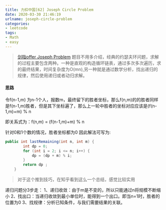 ```yaml
---
title: 力扣中国[62] Joseph Circle Problem
date: 2020-03-30 21:46:19
urlname: joseph-circle-problem
categories:
- leetcode
tags:
- Math
- easy
---
```


>[剑指offer Joseph Problem](https://leetcode-cn.com/problems/yuan-quan-zhong-zui-hou-sheng-xia-de-shu-zi-lcof/)
题目不用多介绍，经典的约瑟夫环问题，求解的过程主要包含两种。一种是直观的构造循环链表，通过多次多次遍历，求的最终结果，时间复杂度为O(mn),另一种就是通过数学分析，找出递归的规律，然后使用递归或者动归求解。

<!--more-->

#### 思路

令f(n-1,m) 为n-1个人，报数m，最终留下的胜者坐标，那么f(n,m)的的胜者同样是f(n-1,m)胜者，但是其下坐标遍了，那么上一轮中胜者的坐标对应应该是(f(n-1,m)+m) % n

即关系式为：f(n,m) = (f(n-1,m)+m) % n

针对0和1个数的情况，胜者坐标都为0
因此解法可写为:
```java
public int lastRemaining(int n, int m) {
        int dp = 0;
        for (int i = 2; i <= n; i++) {
            dp = (dp + m) % i;
        }
        return dp ;
    }
```

>对于这个推到技巧，在知乎看到这么一个总结，感觉比较实用

递归问题分3步走：
1、递归收敛：由于m是不变的，所以只能通过n将规模不断缩小
2、找出口：当递归收敛到最小单位时，能得到一个出口。即当n=1时，胜者的位置为0
3、找规律：分析已知条件，与我们需要结果的关联。
